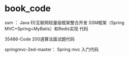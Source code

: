 # book_code


ssm ： Java EE互联网轻量级框架整合开发 SSM框架（Spring MVC+Spring+MyBatis）和Redis实现  代码

35486-Code  200道算法面试题代码

springmvc-2ed-master： Spring mvc 入门代码

